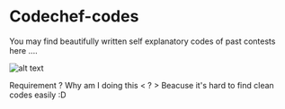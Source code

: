 # Codechef-codes
You may find beautifully written self explanatory codes of past contests here ....

![alt text](https://img.shields.io/badge/self%20explanatory-code-blue.svg)

Requirement ?
Why am I doing this < ? >
Beacuse it's hard to find clean codes easily :D
